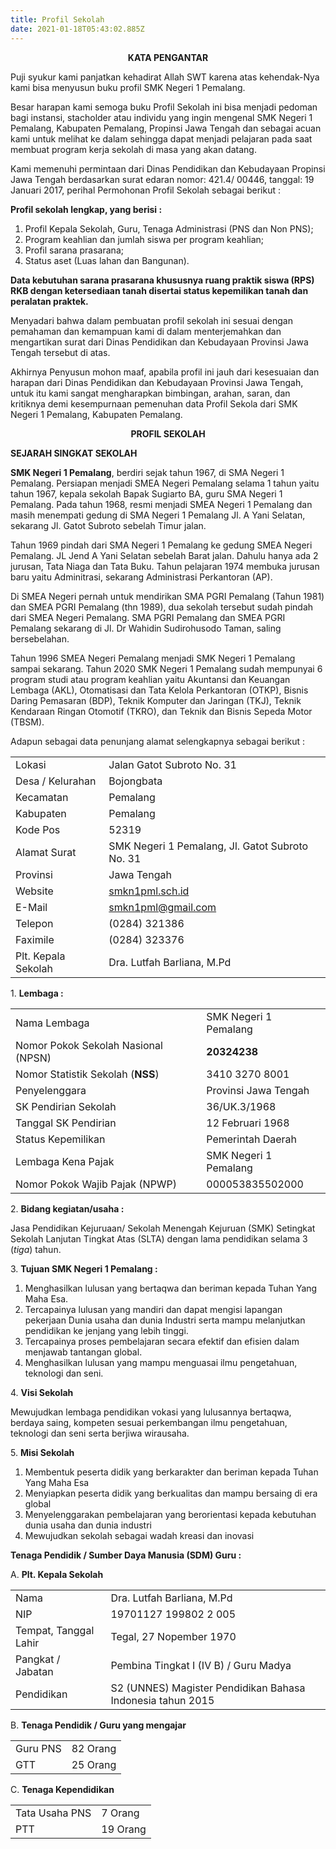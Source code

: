 ```yaml
---
title: Profil Sekolah
date: 2021-01-18T05:43:02.885Z
---
```

<center><b>KATA PENGANTAR</b></center>

Puji syukur kami panjatkan kehadirat Allah SWT karena atas kehendak-Nya kami bisa menyusun buku profil SMK Negeri 1 Pemalang.

Besar harapan kami semoga buku Profil Sekolah ini bisa menjadi pedoman bagi instansi, stacholder atau individu yang ingin mengenal SMK Negeri  1 Pemalang, Kabupaten Pemalang, Propinsi Jawa Tengah dan sebagai acuan kami untuk melihat ke dalam sehingga dapat menjadi pelajaran pada saat membuat program kerja sekolah di masa yang akan datang.

Kami memenuhi permintaan dari Dinas Pendidikan dan Kebudayaan Propinsi Jawa Tengah berdasarkan surat edaran nomor: 421.4/ 00446, tanggal: 19 Januari 2017, perihal Permohonan Profil Sekolah sebagai berikut :

**Profil sekolah lengkap, yang berisi :**

1. Profil Kepala Sekolah, Guru, Tenaga Administrasi (PNS dan Non PNS);
2. Program keahlian dan jumlah siswa per program keahlian;
3. Profil sarana prasarana;
4. Status aset (Luas lahan dan Bangunan).

**Data kebutuhan sarana prasarana khususnya ruang praktik siswa (RPS) RKB dengan ketersediaan tanah disertai status kepemilikan tanah dan peralatan praktek.**

Menyadari bahwa dalam pembuatan profil sekolah ini sesuai dengan pemahaman dan kemampuan kami di dalam menterjemahkan dan mengartikan surat dari Dinas Pendidikan dan Kebudayaan Provinsi Jawa Tengah tersebut di atas.

Akhirnya Penyusun mohon maaf, apabila profil ini jauh dari kesesuaian dan harapan dari Dinas Pendidikan dan Kebudayaan Provinsi Jawa Tengah, untuk itu kami sangat mengharapkan bimbingan, arahan, saran, dan kritiknya demi kesempurnaan pemenuhan data Profil Sekola dari SMK Negeri 1 Pemalang, Kabupaten Pemalang.

<center><b>PROFIL SEKOLAH</b></center>

**SEJARAH  SINGKAT  SEKOLAH**

**SMK Negeri 1 Pemalang**, berdiri sejak tahun 1967, di SMA Negeri 1 Pemalang. Persiapan menjadi SMEA Negeri Pemalang selama 1 tahun yaitu tahun 1967, kepala sekolah Bapak Sugiarto BA, guru SMA Negeri 1 Pemalang. Pada tahun 1968, resmi menjadi SMEA Negeri 1 Pemalang dan masih menempati gedung di SMA Negeri 1 Pemalang Jl. A Yani Selatan, sekarang Jl. Gatot Subroto sebelah Timur jalan.

Tahun 1969 pindah dari SMA Negeri 1 Pemalang ke gedung SMEA Negeri Pemalang. JL Jend A Yani Selatan sebelah Barat jalan. Dahulu hanya ada 2 jurusan, Tata Niaga dan Tata Buku. Tahun pelajaran 1974 membuka jurusan baru yaitu Adminitrasi, sekarang Administrasi Perkantoran (AP).

Di SMEA Negeri pernah untuk mendirikan SMA PGRI Pemalang (Tahun 1981) dan SMEA PGRI Pemalang (thn 1989), dua sekolah tersebut sudah pindah dari SMEA Negeri Pemalang. SMA PGRI Pemalang dan SMEA PGRI Pemalang sekarang di Jl. Dr Wahidin Sudirohusodo Taman, saling bersebelahan.

Tahun 1996 SMEA Negeri Pemalang menjadi SMK Negeri 1 Pemalang sampai sekarang. Tahun 2020 SMK Negeri 1 Pemalang sudah mempunyai 6 program studi atau program keahlian yaitu Akuntansi dan Keuangan Lembaga (AKL), Otomatisasi dan Tata Kelola Perkantoran (OTKP), Bisnis Daring Pemasaran (BDP), Teknik Komputer dan Jaringan (TKJ), Teknik Kendaraan Ringan Otomotif (TKRO), dan Teknik dan Bisnis Sepeda Motor (TBSM).

Adapun sebagai data penunjang alamat selengkapnya sebagai berikut :

|                     |                                                 |
| ------------------- | ----------------------------------------------- |
| Lokasi              | Jalan Gatot Subroto No. 31                      |
| Desa / Kelurahan    | Bojongbata                                      |
| Kecamatan           | Pemalang                                        |
| Kabupaten           | Pemalang                                        |
| Kode Pos            | 52319                                           |
| Alamat Surat        | SMK Negeri 1 Pemalang, Jl. Gatot Subroto No. 31 |
| Provinsi            | Jawa Tengah                                     |
| Website             | [smkn1pml.sch.id](https://smkn1pml.sch.id)      |
| E-Mail              | smkn1pml@gmail.com                              |
| Telepon             | (0284) 321386                                   |
| Faximile            | (0284) 323376                                   |
| Plt. Kepala Sekolah | Dra. Lutfah Barliana, M.Pd                      |

1\. <b>Lembaga :</b>

|                                     |                       |
| ----------------------------------- | --------------------- |
| Nama Lembaga                        | SMK Negeri 1 Pemalang |
| Nomor Pokok Sekolah Nasional (NPSN) | **20324238**          |
| Nomor Statistik Sekolah (**NSS**)   | 3410 3270 8001        |
| Penyelenggara                       | Provinsi Jawa Tengah  |
| SK Pendirian Sekolah                | 36/UK.3/1968          |
| Tanggal SK Pendirian                | 12 Februari 1968      |
| Status Kepemilikan                  | Pemerintah Daerah     |
| Lembaga Kena Pajak                  | SMK Negeri 1 Pemalang |
| Nomor Pokok Wajib Pajak (NPWP)      | 000053835502000       |

2\. <b>Bidang kegiatan/usaha :</b>

Jasa Pendidikan Kejuruaan/ Sekolah Menengah Kejuruan (SMK) Setingkat Sekolah Lanjutan Tingkat Atas (SLTA) dengan lama pendidikan selama 3 (_tiga_) tahun.

3\. <b>Tujuan SMK Negeri 1 Pemalang :</b>

1. Menghasilkan lulusan yang bertaqwa dan beriman kepada Tuhan Yang Maha Esa.
2. Tercapainya lulusan yang mandiri dan dapat mengisi lapangan pekerjaan Dunia usaha dan dunia Industri serta mampu melanjutkan pendidikan ke jenjang yang lebih tinggi.
3. Tercapainya proses pembelajaran secara efektif dan efisien dalam menjawab tantangan global.
4. Menghasilkan lulusan yang mampu menguasai ilmu pengetahuan, teknologi dan seni.

4\. <b>Visi Sekolah</b>

Mewujudkan lembaga pendidikan vokasi yang lulusannya bertaqwa, berdaya saing, kompeten sesuai perkembangan ilmu pengetahuan, teknologi dan seni serta berjiwa wirausaha.

5\. <b>Misi Sekolah</b>

1. Membentuk peserta didik yang berkarakter dan beriman kepada Tuhan Yang Maha Esa
2. Menyiapkan peserta didik yang berkualitas dan mampu bersaing di era global
3. Menyelenggarakan pembelajaran yang berorientasi kepada kebutuhan dunia usaha dan dunia industri
4. Mewujudkan sekolah sebagai wadah kreasi dan inovasi

**Tenaga Pendidik / Sumber Daya Manusia (SDM) Guru :**

A. <b>Plt. Kepala Sekolah</b>

|                       |                                                            |
| --------------------- | ---------------------------------------------------------- |
| Nama                  | Dra. Lutfah Barliana, M.Pd                                 |
| NIP                   | 19701127 199802 2 005                                      |
| Tempat, Tanggal Lahir | Tegal, 27 Nopember 1970                                    |
| Pangkat / Jabatan     | Pembina Tingkat I (IV B) / Guru Madya                      |
| Pendidikan            | S2 (UNNES) Magister Pendidikan Bahasa Indonesia tahun 2015 |

B. <b>Tenaga Pendidik / Guru yang mengajar</b>

|          |          |
| -------- | -------- |
| Guru PNS | 82 Orang |
| GTT      | 25 Orang |

C. <b>Tenaga Kependidikan</b>

|                |          |
| -------------- | -------- |
| Tata Usaha PNS | 7 Orang  |
| PTT            | 19 Orang |